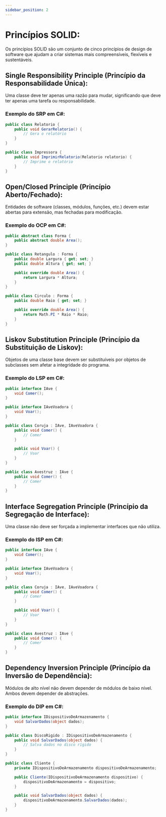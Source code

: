 ```yaml
---
sidebar_position: 2
---
```



# Princípios SOLID:

Os princípios SOLID são um conjunto de cinco princípios de design de software que ajudam a criar sistemas mais compreensíveis, flexíveis e sustentáveis.

## Single Responsibility Principle (Princípio da Responsabilidade Única):
Uma classe deve ter apenas uma razão para mudar, significando que deve ter apenas uma tarefa ou responsabilidade.

### Exemplo do SRP em C#:

```csharp
public class Relatorio {
    public void GerarRelatorio() {
        // Gera o relatório
    }
}

public class Impressora {
    public void ImprimirRelatorio(Relatorio relatorio) {
        // Imprime o relatório
    }
}
```

## Open/Closed Principle (Princípio Aberto/Fechado):
Entidades de software (classes, módulos, funções, etc.) devem estar abertas para extensão, mas fechadas para modificação.

### Exemplo do OCP em C#:

```csharp
public abstract class Forma {
    public abstract double Area();
}

public class Retangulo : Forma {
    public double Largura { get; set; }
    public double Altura { get; set; }

    public override double Area() {
        return Largura * Altura;
    }
}

public class Circulo : Forma {
    public double Raio { get; set; }

    public override double Area() {
        return Math.PI * Raio * Raio;
    }
}
```

## Liskov Substitution Principle (Princípio da Substituição de Liskov):
Objetos de uma classe base devem ser substituíveis por objetos de subclasses sem afetar a integridade do programa.

### Exemplo do LSP em C#:

```csharp
public interface IAve {
    void Comer();
}

public interface IAveVoadora {
    void Voar();
}

public class Coruja : IAve, IAveVoadora {
    public void Comer() {
        // Comer
    }

    public void Voar() {
        // Voar
    }
}

public class Avestruz : IAve {
    public void Comer() {
        // Comer
    }
}
```

## Interface Segregation Principle (Princípio da Segregação de Interface):
Uma classe não deve ser forçada a implementar interfaces que não utiliza.

### Exemplo do ISP em C#:

```csharp
public interface IAve {
    void Comer();
}

public interface IAveVoadora {
    void Voar();
}

public class Coruja : IAve, IAveVoadora {
    public void Comer() {
        // Comer
    }

    public void Voar() {
        // Voar
    }
}

public class Avestruz : IAve {
    public void Comer() {
        // Comer
    }
}
```

## Dependency Inversion Principle (Princípio da Inversão de Dependência):
Módulos de alto nível não devem depender de módulos de baixo nível. Ambos devem depender de abstrações.

### Exemplo do DIP em C#:

```csharp
public interface IDispositivoDeArmazenamento {
    void SalvarDados(object dados);
}

public class DiscoRigido : IDispositivoDeArmazenamento {
    public void SalvarDados(object dados) {
        // Salva dados no disco rígido
    }
}

public class Cliente {
    private IDispositivoDeArmazenamento dispositivoDeArmazenamento;

    public Cliente(IDispositivoDeArmazenamento dispositivo) {
        dispositivoDeArmazenamento = dispositivo;
    }

    public void SalvarDados(object dados) {
        dispositivoDeArmazenamento.SalvarDados(dados);
    }
}
```